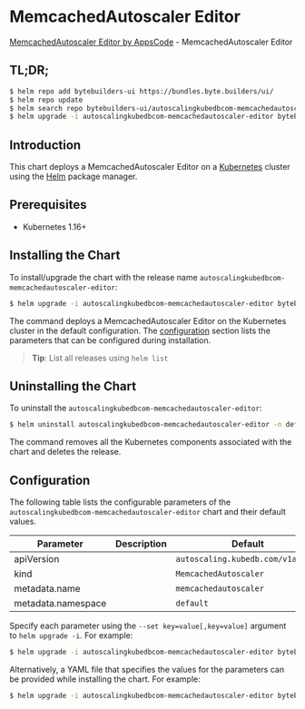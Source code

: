 # MemcachedAutoscaler Editor

[MemcachedAutoscaler Editor by AppsCode](https://byte.builders) - MemcachedAutoscaler Editor

## TL;DR;

```bash
$ helm repo add bytebuilders-ui https://bundles.byte.builders/ui/
$ helm repo update
$ helm search repo bytebuilders-ui/autoscalingkubedbcom-memcachedautoscaler-editor --version=v0.4.4
$ helm upgrade -i autoscalingkubedbcom-memcachedautoscaler-editor bytebuilders-ui/autoscalingkubedbcom-memcachedautoscaler-editor -n default --create-namespace --version=v0.4.4
```

## Introduction

This chart deploys a MemcachedAutoscaler Editor on a [Kubernetes](http://kubernetes.io) cluster using the [Helm](https://helm.sh) package manager.

## Prerequisites

- Kubernetes 1.16+

## Installing the Chart

To install/upgrade the chart with the release name `autoscalingkubedbcom-memcachedautoscaler-editor`:

```bash
$ helm upgrade -i autoscalingkubedbcom-memcachedautoscaler-editor bytebuilders-ui/autoscalingkubedbcom-memcachedautoscaler-editor -n default --create-namespace --version=v0.4.4
```

The command deploys a MemcachedAutoscaler Editor on the Kubernetes cluster in the default configuration. The [configuration](#configuration) section lists the parameters that can be configured during installation.

> **Tip**: List all releases using `helm list`

## Uninstalling the Chart

To uninstall the `autoscalingkubedbcom-memcachedautoscaler-editor`:

```bash
$ helm uninstall autoscalingkubedbcom-memcachedautoscaler-editor -n default
```

The command removes all the Kubernetes components associated with the chart and deletes the release.

## Configuration

The following table lists the configurable parameters of the `autoscalingkubedbcom-memcachedautoscaler-editor` chart and their default values.

|     Parameter      | Description |                   Default                    |
|--------------------|-------------|----------------------------------------------|
| apiVersion         |             | <code>autoscaling.kubedb.com/v1alpha1</code> |
| kind               |             | <code>MemcachedAutoscaler</code>             |
| metadata.name      |             | <code>memcachedautoscaler</code>             |
| metadata.namespace |             | <code>default</code>                         |


Specify each parameter using the `--set key=value[,key=value]` argument to `helm upgrade -i`. For example:

```bash
$ helm upgrade -i autoscalingkubedbcom-memcachedautoscaler-editor bytebuilders-ui/autoscalingkubedbcom-memcachedautoscaler-editor -n default --create-namespace --version=v0.4.4 --set apiVersion=autoscaling.kubedb.com/v1alpha1
```

Alternatively, a YAML file that specifies the values for the parameters can be provided while
installing the chart. For example:

```bash
$ helm upgrade -i autoscalingkubedbcom-memcachedautoscaler-editor bytebuilders-ui/autoscalingkubedbcom-memcachedautoscaler-editor -n default --create-namespace --version=v0.4.4 --values values.yaml
```
